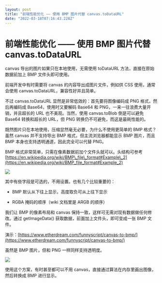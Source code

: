```yaml
---
layout: post
title: "前端性能优化 —— 使用 BMP 图片代替 canvas.toDataURL"
date: "2022-03-18T07:16:43.228Z"
---
```

前端性能优化 —— 使用 BMP 图片代替 canvas.toDataURL
======================================

canvas 导出的图片如果只在本地使用，无需使用 toDataURL 方法，直接在原始数据前加上 BMP 文件头即可使用。

前端开发中有时需要将 canvas 的内容导出成图片文件，例如供 CSS 使用，通常会使用 canvas.toDataURL，兼容性好并且简单。

不过 canvas.toDataURL 显然是非常低效的：首先要将图像编码成 PNG 格式，然后再编码成 Base64，使用时又要解码 Base64 和 PNG，一来一往浪费大量开销，并且超长的 URL 也不美观。当然，使用 canvas.toBlob 倒是可以避免 Base64 转换和超长的 URL，但 PNG 转换仍不可避免，而这是最耗性能的。

既然图片只在本地使用，压缩显然毫无必要，为什么不使用更简单的 BMP 格式？虽然 canvas 并不支持导出 BMP 格式，但主流浏览器都能显示 BMP 图片，而且 BMP 本身也支持透明通道，因此完全可以代替 PNG。

BMP 格式非常简单，只需在像素数据前加个文件头就可以。头结构可参考 [https://en.wikipedia.org/wiki/BMP\_file\_format#Example\_2](https://en.wikipedia.org/wiki/BMP_file_format#Example_2)

![](https://img2022.cnblogs.com/blog/273626/202203/273626-20220318135400232-886214323.png)

其中有些字段是可选的，不用设置。也有几个比较重要的：

*   BMP 默认从下往上显示，高度取负可从上往下显示
    
*   RGBA 掩码的顺序（wiki 文档里是 ARGB 的顺序）
    

我们让 BMP 的像素布局和 canvas 保持一致，这样可无需对现有数据做任何修改。通过 getImageData() 获取数据，前面加上文件头，即可变成一张 BMP 文件。

演示：[https://www.etherdream.com/funnyscript/canvas-to-bmp/](https://www.etherdream.com/funnyscript/canvas-to-bmp/)

虽然是 BMP 图片，但和 PNG 一样同样支持透明度。

![](https://img2022.cnblogs.com/blog/273626/202203/273626-20220318135724460-1762698830.png)

使用这个方案，有时甚至都可以不用 canvas，直接通过算法在内存里画出图像，然后转换成 BMP 进行显示。